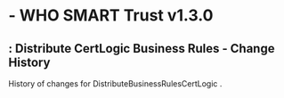 #  - WHO SMART Trust v1.3.0

## : Distribute CertLogic Business Rules - Change History

History of changes for DistributeBusinessRulesCertLogic .

